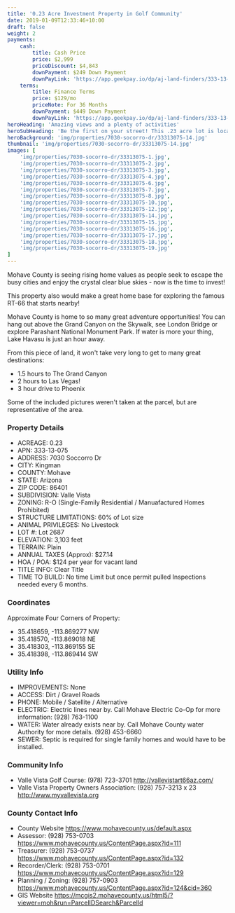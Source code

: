 ```yaml
---
title: '0.23 Acre Investment Property in Golf Community'
date: 2019-01-09T12:33:46+10:00
draft: false
weight: 2
payments:
    cash:
        title: Cash Price
        price: $2,999
        priceDiscount: $4,843
        downPayment: $249 Down Payment
        downPayLink: 'https://app.geekpay.io/dp/aj-land-finders/333-13-141-cash-down-payment'
    terms:
        title: Finance Terms
        price: $129/mo
        priceNote: For 36 Months
        downPayment: $449 Down Payment
        downPayLink: 'https://app.geekpay.io/dp/aj-land-finders/333-13-141-terms-down-payment'
heroHeading: 'Amazing views and a plenty of activities'
heroSubHeading: 'Be the first on your street! This .23 acre lot is located in Valle Vista Golf development. Don’t let this deal pass you by!'
heroBackground: 'img/properties/7030-socorro-dr/33313075-14.jpg'
thumbnail: 'img/properties/7030-socorro-dr/33313075-14.jpg'
images: [
    'img/properties/7030-socorro-dr/33313075-1.jpg',
    'img/properties/7030-socorro-dr/33313075-2.jpg',
    'img/properties/7030-socorro-dr/33313075-3.jpg',
    'img/properties/7030-socorro-dr/33313075-4.jpg',
    'img/properties/7030-socorro-dr/33313075-6.jpg',
    'img/properties/7030-socorro-dr/33313075-7.jpg',
    'img/properties/7030-socorro-dr/33313075-8.jpg',
    'img/properties/7030-socorro-dr/33313075-10.jpg',
    'img/properties/7030-socorro-dr/33313075-12.jpg',
    'img/properties/7030-socorro-dr/33313075-14.jpg',
    'img/properties/7030-socorro-dr/33313075-15.jpg',
    'img/properties/7030-socorro-dr/33313075-16.jpg',
    'img/properties/7030-socorro-dr/33313075-17.jpg',
    'img/properties/7030-socorro-dr/33313075-18.jpg',
    'img/properties/7030-socorro-dr/33313075-19.jpg'
]
---
```

Mohave County is seeing rising home values as people seek to escape the busy cities and enjoy the crystal clear blue skies - now is the time to invest!

This property also would make a great home base for exploring the famous RT-66 that starts nearby!

Mohave County is home to so many great adventure opportunities! You can hang out above the Grand Canyon on the Skywalk, see London Bridge or explore Parashant National Monument Park. If water is more your thing, Lake Havasu is just an hour away. 

From this piece of land, it won't take very long to get to many great destinations:
- 1.5 hours to The Grand Canyon
- 2 hours to Las Vegas!
- 3 hour drive to Phoenix 

Some of the included pictures weren't taken at the parcel, but are representative of the area.

### Property Details

- ACREAGE: 0.23
- APN: 333-13-075
- ADDRESS: 7030 Soccorro Dr
- CITY: Kingman
- COUNTY: Mohave
- STATE: Arizona
- ZIP CODE: 86401
- SUBDIVISION: Valle Vista
- ZONING: R-O (Single-Family Residential / Manuafactured Homes Prohibited)
- STRUCTURE LIMITATIONS: 60% of Lot size
- ANIMAL PRIVILEGES: No Livestock
- LOT #: Lot 2687
- ELEVATION: 3,103 feet
- TERRAIN: Plain
- ANNUAL TAXES (Approx): $27.14
- HOA / POA: $124 per year for vacant land
- TITLE INFO: Clear Title
- TIME TO BUILD: No time Limit but once permit pulled Inspections needed every 6 months.


### Coordinates
Approximate Four Corners of Property:

* 35.418659, -113.869277 NW
* 35.418570, -113.869018 NE
* 35.418303, -113.869155 SE
* 35.418398, -113.869414 SW

### Utility Info
- IMPROVEMENTS: None
- ACCESS: Dirt / Gravel Roads
- PHONE: Mobile / Satellite / Alternative
- ELECTRIC: Electric lines near by. Call Mohave Electric Co-Op for more information: (928) 763-1100
- WATER: Water already exists near by. Call Mohave County water Authority for more details. (928) 453-6660
- SEWER: Septic is required for single family homes and would have to be installed.

### Community Info
- Valle Vista Golf Course:  (978) 723-3701      http://vallevistart66az.com/
- Valle Vista Property Owners Association:   (928) 757-3213 x 23      http://www.myvallevista.org

### County Contact Info

- County Website	https://www.mohavecounty.us/default.aspx
- Assessor: 	(928) 753-0703      https://www.mohavecounty.us/ContentPage.aspx?id=111
- Treasurer: (928) 753-0737      https://www.mohavecounty.us/ContentPage.aspx?id=132
- Recorder/Clerk: 	(928) 753-0701      https://www.mohavecounty.us/ContentPage.aspx?id=129
- Planning / Zoning:	(928) 757-0903 https://www.mohavecounty.us/ContentPage.aspx?id=124&cid=360 
- GIS Website	https://mcgis2.mohavecounty.us/html5/?viewer=moh&run=ParcelIDSearch&ParcelId

